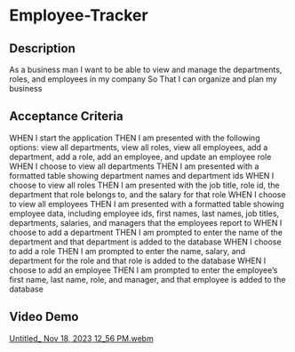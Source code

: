 # Employee-Tracker

## Description
As a business man
I want to be able to view and manage the departments, roles, and employees in my company
So That I can organize and plan my business

## Acceptance Criteria
WHEN I start the application
THEN I am presented with the following options: view all departments, view all roles, view all employees, add a department, add a role, add an employee, and update an employee role
WHEN I choose to view all departments
THEN I am presented with a formatted table showing department names and department ids
WHEN I choose to view all roles
THEN I am presented with the job title, role id, the department that role belongs to, and the salary for that role
WHEN I choose to view all employees
THEN I am presented with a formatted table showing employee data, including employee ids, first names, last names, job titles, departments, salaries, and managers that the employees report to
WHEN I choose to add a department
THEN I am prompted to enter the name of the department and that department is added to the database
WHEN I choose to add a role
THEN I am prompted to enter the name, salary, and department for the role and that role is added to the database
WHEN I choose to add an employee
THEN I am prompted to enter the employee’s first name, last name, role, and manager, and that employee is added to the database

## Video Demo
[Untitled_ Nov 18, 2023 12_56 PM.webm](https://github.com/TylerJMalone/employee-tracker/assets/135089114/c538a3b5-15aa-4cec-8397-d3cc5e67a49e)
